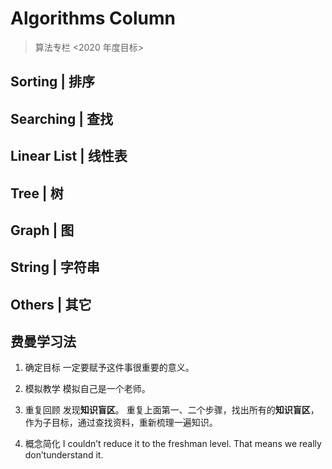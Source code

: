 # Algorithms Column

> 算法专栏 <2020 年度目标>

## Sorting | 排序

## Searching | 查找

## Linear List | 线性表

## Tree | 树

## Graph | 图

## String | 字符串

## Others | 其它

## 费曼学习法

1. 确定目标
一定要赋予这件事很重要的意义。

2. 模拟教学
模拟自己是一个老师。

3. 重复回顾
发现**知识盲区**。
重复上面第一、二个步骤，找出所有的**知识盲区**，作为子目标，通过查找资料，重新梳理一遍知识。

4. 概念简化
I couldn’t reduce it to the freshman level. That means we really don’tunderstand it.
